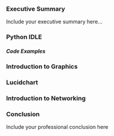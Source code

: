 ### Executive Summary 
Include your executive summary here...

### Python IDLE

##### Code Examples

### Introduction to Graphics

### Lucidchart

### Introduction to Networking

### Conclusion
Include your professional conclusion here

